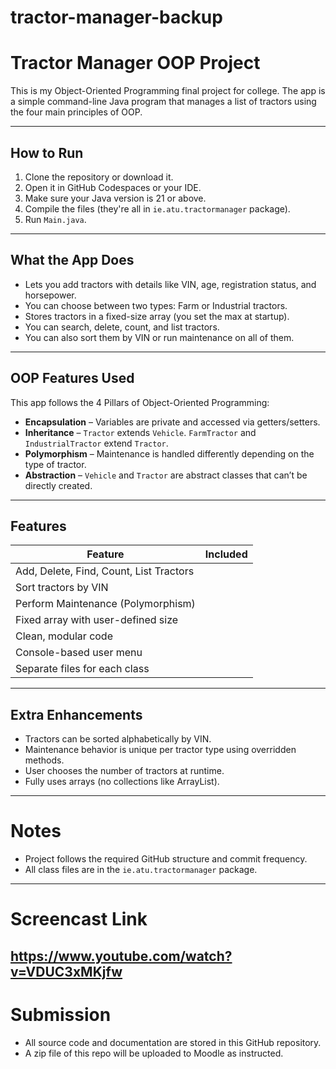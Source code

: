 # tractor-manager-backup

# Tractor Manager OOP Project

This is my Object-Oriented Programming final project for college. The app is a simple command-line Java program that manages a list of tractors using the four main principles of OOP.

---

##  How to Run

1. Clone the repository or download it.
2. Open it in GitHub Codespaces or your IDE.
3. Make sure your Java version is 21 or above.
4. Compile the files (they're all in `ie.atu.tractormanager` package).
5. Run `Main.java`.

---

## What the App Does

- Lets you add tractors with details like VIN, age, registration status, and horsepower.
- You can choose between two types: Farm or Industrial tractors.
- Stores tractors in a fixed-size array (you set the max at startup).
- You can search, delete, count, and list tractors.
- You can also sort them by VIN or run maintenance on all of them.

---

## OOP Features Used

This app follows the 4 Pillars of Object-Oriented Programming:

- **Encapsulation** – Variables are private and accessed via getters/setters.
- **Inheritance** – `Tractor` extends `Vehicle`. `FarmTractor` and `IndustrialTractor` extend `Tractor`.
- **Polymorphism** – Maintenance is handled differently depending on the type of tractor.
- **Abstraction** – `Vehicle` and `Tractor` are abstract classes that can’t be directly created.

---

##  Features

| Feature | Included |
|--------|----------|
| Add, Delete, Find, Count, List Tractors |
| Sort tractors by VIN  
| Perform Maintenance (Polymorphism) 
| Fixed array with user-defined size 
| Clean, modular code 
| Console-based user menu 
| Separate files for each class 

---

## Extra Enhancements

- Tractors can be sorted alphabetically by VIN.
- Maintenance behavior is unique per tractor type using overridden methods.
- User chooses the number of tractors at runtime.
- Fully uses arrays (no collections like ArrayList).

---

# Notes

- Project follows the required GitHub structure and commit frequency.
- All class files are in the `ie.atu.tractormanager` package.

---

# Screencast Link

https://www.youtube.com/watch?v=VDUC3xMKjfw
---

# Submission

- All source code and documentation are stored in this GitHub repository.
- A zip file of this repo will be uploaded to Moodle as instructed.

